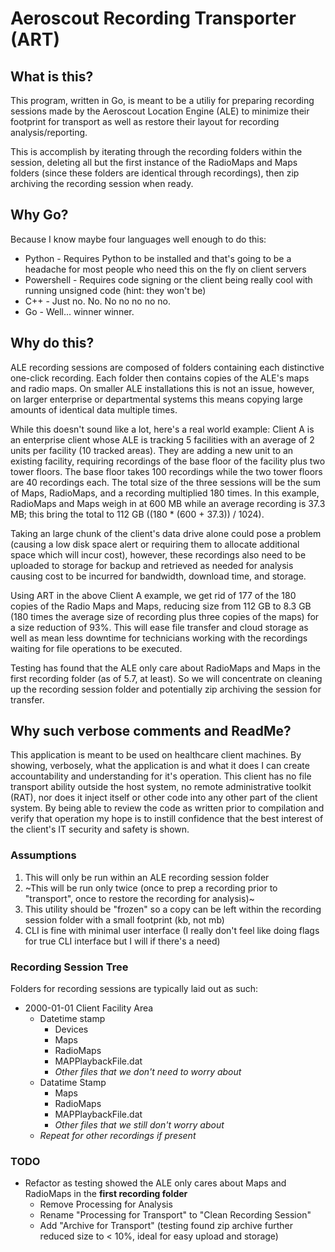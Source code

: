 # Aeroscout Recording Transporter (ART)

## What is this?
This program, written in Go, is meant to be a utiliy for preparing recording sessions made by the Aeroscout Location Engine (ALE) to minimize their footprint for transport as well as restore their layout for recording analysis/reporting.

This is accomplish by iterating through the recording folders within the session, deleting all but the first instance of the RadioMaps and Maps folders (since these folders are identical through recordings), then zip archiving the recording session when ready.

## Why Go?
Because I know maybe four languages well enough to do this:
 - Python - Requires Python to be installed and that's going to be a headache for most people who need this on the fly on client servers
 - Powershell - Requires code signing or the client being really cool with running unsigned code (hint: they won't be)
 - C++ - Just no. No. No no no no no.
 - Go - Well... winner winner.

 ## Why do this?
 ALE recording sessions are composed of folders containing each distinctive one-click recording. Each folder then contains copies of the ALE's maps and radio maps. On smaller ALE installations this is not an issue, however, on larger enterprise or departmental systems this means copying large amounts of identical data multiple times.

 While this doesn't sound like a lot, here's a real world example:
Client A is an enterprise client whose ALE is tracking 5 facilities with an average of 2 units per facility (10 tracked areas). They are adding a new unit to an existing facility, requiring recordings of the base floor of the facility plus two tower floors. The base floor takes 100 recordings while the two tower floors are 40 recordings each. The total size of the three sessions will be the sum of Maps, RadioMaps, and a recording multiplied 180 times. In this example, RadioMaps and Maps weigh in at 600 MB while an average recording is 37.3 MB; this bring the total to 112 GB ((180 * (600 + 37.3)) / 1024). 
 
 Taking an large chunk of the client's data drive alone could pose a problem (causing a low disk space alert or requiring them to allocate additional space which will incur cost), however, these recordings also need to be uploaded to storage for backup and retrieved as needed for analysis causing cost to be incurred for bandwidth, download time, and storage.

 Using ART in the above Client A example, we get rid of 177 of the 180 copies of the Radio Maps and Maps, reducing size from 112 GB to 8.3 GB (180 times the average size of recording plus three copies of the maps) for a size reduction of 93%. This will ease file transfer and cloud storage as well as mean less downtime for technicians working with the recordings waiting for file operations to be executed.

Testing has found that the ALE only care about RadioMaps and Maps in the first recording folder (as of 5.7, at least). So we will concentrate on cleaning up the recording session folder and potentially zip archiving the session for transfer.

 ## Why such verbose comments and ReadMe?
 This application is meant to be used on healthcare client machines. By showing, verbosely, what the application is and what it does I can create accountability and understanding for it's operation. This client has no file transport ability outside the host system, no remote administrative toolkit (RAT), nor does it inject itself or other code into any other part of the client system. By being able to review the code as written prior to compilation and verify that operation my hope is to instill confidence that the best interest of the client's IT security and safety is shown.

### Assumptions
1. This will only be run within an ALE recording session folder
2. ~This will be run only twice (once to prep a recording prior to "transport", once to restore the recording for analysis)~
3. This utility should be "frozen" so a copy can be left within the recording session folder with a small footprint (kb, not mb)
4. CLI is fine with minimal user interface (I really don't feel like doing flags for true CLI interface but I will if there's a need)

### Recording Session Tree
Folders for recording sessions are typically laid out as such:
- 2000-01-01 Client Facility Area
  - Datetime stamp
    - Devices
    - Maps
    - RadioMaps
    - MAPPlaybackFile.dat
    - _Other files that we don't need to worry about_
  - Datatime Stamp
    - Maps
    - RadioMaps
    - MAPPlaybackFile.dat
    - _Other files that we still don't worry about_
  - _Repeat for other recordings if present_

 ### TODO
 - Refactor as testing showed the ALE only cares about Maps and RadioMaps in the **first recording folder**
   - Remove Processing for Analysis
   - Rename "Processing for Transport" to "Clean Recording Session"
   - Add "Archive for Transport" (testing found zip archive further reduced size to < 10%, ideal for easy upload and storage)